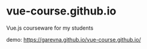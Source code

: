 # vue-course.github.io
Vue.js courseware for my students

demo:   https://garevna.github.io/vue-course.github.io/
